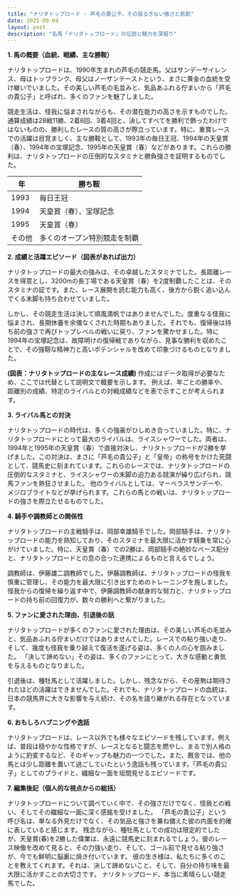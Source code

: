 ```yaml
---
title: "ナリタトップロード - 芦毛の貴公子、その揺るぎない強さと悲劇"
date: 2025-09-04
layout: post
description: "名馬『ナリタトップロード』の伝説と魅力を深堀り"
---
```


**1. 馬の概要（血統、戦績、主な勝鞍）**

ナリタトップロードは、1990年生まれの芦毛の競走馬。父はサンデーサイレンス、母はトップランク、母父はノーザンテーストという、まさに黄金の血統を受け継いでいました。その美しい芦毛の毛並みと、気品あふれる佇まいから「芦毛の貴公子」と呼ばれ、多くのファンを魅了しました。

競走生活は、怪我に悩まされながらも、その潜在能力の高さを示すものでした。通算成績は28戦11勝、2着6回、3着4回と、決してすべてを勝利で飾ったわけではないものの、勝利したレースの質の高さが際立っています。特に、重賞レースでの活躍は目覚ましく、主な勝鞍として、1993年の毎日王冠、1994年の天皇賞（春）、1994年の宝塚記念、1995年の天皇賞（春）などがあります。これらの勝利は、ナリタトップロードの圧倒的なスタミナと勝負強さを証明するものでした。

| 年 | 勝ち鞍                               |
|----|---------------------------------------|
| 1993 | 毎日王冠                               |
| 1994 | 天皇賞（春）、宝塚記念                   |
| 1995 | 天皇賞（春）                   |
| その他 | 多くのオープン特別競走を制覇          |


**2. 成績と活躍エピソード（図表があれば出力）**

ナリタトップロードの最大の強みは、その卓越したスタミナでした。長距離レースを得意とし、3200mの長丁場である天皇賞（春）を2度制覇したことは、そのスタミナの証です。また、レース展開を読む能力も高く、後方から鋭く追い込んでくる末脚も持ち合わせていました。

しかし、その競走生活は決して順風満帆ではありませんでした。度重なる怪我に悩まされ、長期休養を余儀なくされた時期もありました。それでも、復帰後は持ち前の強さで再びトップレベルの戦いに戻り、ファンを驚かせました。特に1994年の宝塚記念は、故障明けの復帰戦でありながら、見事な勝利を収めたことで、その強靭な精神力と高いポテンシャルを改めて印象づけるものとなりました。

**(図表：ナリタトップロードの主なレース成績)**  作成にはデータ取得が必要なため、ここでは代替として説明文で概要を示します。  例えば、年ごとの勝率や、距離別の成績、特定のライバルとの対戦成績などを表で示すことが考えられます。


**3. ライバル馬との対決**

ナリタトップロードの時代は、多くの強豪がひしめき合っていました。特に、ナリタトップロードにとって最大のライバルは、ライスシャワーでした。両者は、1994年と1995年の天皇賞（春）で直接対決し、ナリタトップロードが2勝を挙げました。この対決は、まさに「芦毛の貴公子」と「皇帝」の称号をかけた死闘として、競馬史に刻まれています。これらのレースでは、ナリタトップロードの圧倒的なスタミナと、ライスシャワーの末脚の迫力ある競演が繰り広げられ、競馬ファンを熱狂させました。  他のライバルとしては、マーベラスサンデーや、メジロブライトなどが挙げられます。これらの馬との戦いは、ナリタトップロードの強さを際立たせるものでした。


**4. 騎手や調教師との関係性**

ナリタトップロードの主戦騎手は、岡部幸雄騎手でした。岡部騎手は、ナリタトップロードの能力を熟知しており、そのスタミナを最大限に活かす騎乗を常に心がけていました。特に、天皇賞（春）での2勝は、岡部騎手の絶妙なペース配分と、ナリタトップロードとの息の合った連携によるものと言えるでしょう。

調教師は、伊藤雄二調教師でした。伊藤調教師は、ナリタトップロードの怪我を慎重に管理し、その能力を最大限に引き出すためのトレーニングを施しました。怪我からの復帰を繰り返す中で、伊藤調教師の献身的な努力と、ナリタトップロードの持ち前の回復力が、数々の勝利へと繋がりました。


**5. ファンに愛された理由、引退後の話**

ナリタトップロードが多くのファンに愛された理由は、その美しい芦毛の毛並みと、気品あふれる佇まいだけではありませんでした。レースでの粘り強い走り、そして、幾度も怪我を乗り越えて復活を遂げる姿は、多くの人の心を掴みました。  「決して諦めない」その姿は、多くのファンにとって、大きな感動と勇気を与えるものとなりました。

引退後は、種牡馬として活躍しました。しかし、残念ながら、その産駒は期待されたほどの活躍はできませんでした。それでも、ナリタトップロードの血統は、日本の競馬界に大きな影響を与え続け、その名を語り継がれる存在となっています。


**6. おもしろハプニングや逸話**

ナリタトップロードは、レース以外でも様々なエピソードを残しています。例えば、普段は穏やかな性格ですが、レースとなると闘志を燃やし、まるで別人格のように豹変するなど、そのギャップも魅力の一つでした。また、厩舎では、他の馬とは少し距離を置いて過ごしていたという逸話も残っています。「芦毛の貴公子」としてのプライドと、繊細な一面を垣間見せるエピソードです。


**7. 編集後記（個人的な視点からの総括）**

ナリタトップロードについて調べていく中で、その強さだけでなく、怪我との戦い、そしてその繊細な一面に深く感銘を受けました。  「芦毛の貴公子」という呼び名は、単なる外見だけでなく、その気品と強さを兼ね備えた彼の内面を的確に表していると感じます。  残念ながら、種牡馬としての成功は限定的でしたが、天皇賞(春)を2勝した偉業は、永遠に競馬史に刻まれるでしょう。彼のレース映像を改めて見ると、その力強い走り、そして、ゴール前で見せる粘り強さが、今でも鮮明に脳裏に焼き付いています。  彼の生き様は、私たちに多くのことを教えてくれます。それは、決して諦めないこと、そして、自分の持ち味を最大限に活かすことの大切さです。  ナリタトップロード、本当に素晴らしい競走馬でした。
